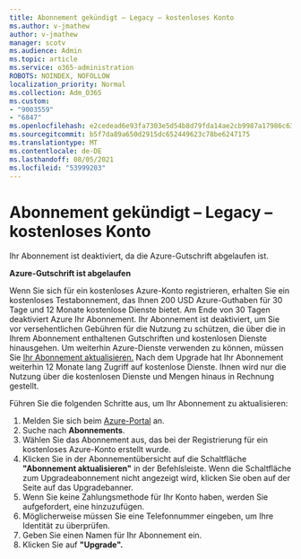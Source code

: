 ```yaml
---
title: Abonnement gekündigt – Legacy – kostenloses Konto
ms.author: v-jmathew
author: v-jmathew
manager: scotv
ms.audience: Admin
ms.topic: article
ms.service: o365-administration
ROBOTS: NOINDEX, NOFOLLOW
localization_priority: Normal
ms.collection: Adm_O365
ms.custom:
- "9003559"
- "6847"
ms.openlocfilehash: e2cedead6e93fa7303e5d54b8d79fda14ae2cb9987a17986c6327ac78189c4e4
ms.sourcegitcommit: b5f7da89a650d2915dc652449623c78be6247175
ms.translationtype: MT
ms.contentlocale: de-DE
ms.lasthandoff: 08/05/2021
ms.locfileid: "53999203"
---
```

# <a name="subscription-cancelled---legacy---free-account"></a>Abonnement gekündigt – Legacy – kostenloses Konto

Ihr Abonnement ist deaktiviert, da die Azure-Gutschrift abgelaufen ist.

**Azure-Gutschrift ist abgelaufen**

Wenn Sie sich für ein kostenloses Azure-Konto registrieren, erhalten Sie ein kostenloses Testabonnement, das Ihnen 200 USD Azure-Guthaben für 30 Tage und 12 Monate kostenlose Dienste bietet. Am Ende von 30 Tagen deaktiviert Azure Ihr Abonnement. Ihr Abonnement ist deaktiviert, um Sie vor versehentlichen Gebühren für die Nutzung zu schützen, die über die in Ihrem Abonnement enthaltenen Gutschriften und kostenlosen Dienste hinausgehen. Um weiterhin Azure-Dienste verwenden zu können, müssen Sie [Ihr Abonnement aktualisieren.](https://docs.microsoft.com/azure/cost-management-billing/manage/upgrade-azure-subscription) Nach dem Upgrade hat Ihr Abonnement weiterhin 12 Monate lang Zugriff auf kostenlose Dienste. Ihnen wird nur die Nutzung über die kostenlosen Dienste und Mengen hinaus in Rechnung gestellt.

Führen Sie die folgenden Schritte aus, um Ihr Abonnement zu aktualisieren:

1. Melden Sie sich beim [Azure-Portal](https://portal.azure.com/) an.
2. Suche nach **Abonnements**.
3. Wählen Sie das Abonnement aus, das bei der Registrierung für ein kostenloses Azure-Konto erstellt wurde.
4. Klicken Sie in der Abonnementübersicht auf die Schaltfläche **"Abonnement aktualisieren"** in der Befehlsleiste. Wenn die Schaltfläche zum Upgradeabonnement nicht angezeigt wird, klicken Sie oben auf der Seite auf das Upgradebanner.
5. Wenn Sie keine Zahlungsmethode für Ihr Konto haben, werden Sie aufgefordert, eine hinzuzufügen.
6. Möglicherweise müssen Sie eine Telefonnummer eingeben, um Ihre Identität zu überprüfen.
7. Geben Sie einen Namen für Ihr Abonnement ein.
8. Klicken Sie auf **"Upgrade".**

